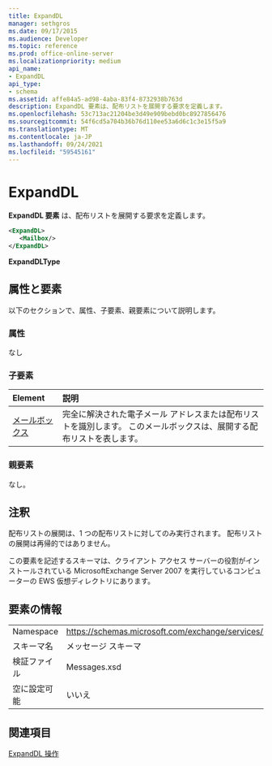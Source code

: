 ```yaml
---
title: ExpandDL
manager: sethgros
ms.date: 09/17/2015
ms.audience: Developer
ms.topic: reference
ms.prod: office-online-server
ms.localizationpriority: medium
api_name:
- ExpandDL
api_type:
- schema
ms.assetid: affe84a5-ad98-4aba-83f4-8732938b763d
description: ExpandDL 要素は、配布リストを展開する要求を定義します。
ms.openlocfilehash: 53c713ac21204be3d49e909bebd0bc8927856476
ms.sourcegitcommit: 54f6cd5a704b36b76d110ee53a6d6c1c3e15f5a9
ms.translationtype: MT
ms.contentlocale: ja-JP
ms.lasthandoff: 09/24/2021
ms.locfileid: "59545161"
---
```

# <a name="expanddl"></a>ExpandDL

**ExpandDL 要素** は、配布リストを展開する要求を定義します。 
  
```xml
<ExpandDL>
   <Mailbox/>
</ExpandDL>
```

 **ExpandDLType**
## <a name="attributes-and-elements"></a>属性と要素

以下のセクションで、属性、子要素、親要素について説明します。
  
### <a name="attributes"></a>属性

なし
  
### <a name="child-elements"></a>子要素

|**Element**|**説明**|
|:-----|:-----|
|[メールボックス](mailbox.md) <br/> |完全に解決された電子メール アドレスまたは配布リストを識別します。 このメールボックスは、展開する配布リストを表します。  <br/> |
   
### <a name="parent-elements"></a>親要素

なし。
  
## <a name="remarks"></a>注釈

配布リストの展開は、1 つの配布リストに対してのみ実行されます。 配布リストの展開は再帰的ではありません。
  
この要素を記述するスキーマは、クライアント アクセス サーバーの役割がインストールされている MicrosoftExchange Server 2007 を実行しているコンピューターの EWS 仮想ディレクトリにあります。
  
## <a name="element-information"></a>要素の情報

|||
|:-----|:-----|
|Namespace  <br/> |https://schemas.microsoft.com/exchange/services/2006/messages  <br/> |
|スキーマ名  <br/> |メッセージ スキーマ  <br/> |
|検証ファイル  <br/> |Messages.xsd  <br/> |
|空に設定可能  <br/> |いいえ  <br/> |
   
## <a name="see-also"></a>関連項目



[ExpandDL 操作](expanddl-operation.md)


